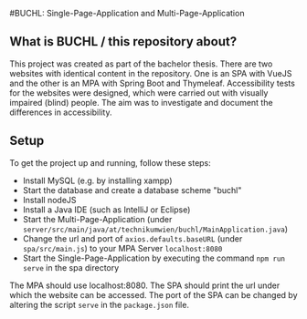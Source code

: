#BUCHL: Single-Page-Application and Multi-Page-Application
## What is BUCHL / this repository about?
This project was created as part of the bachelor thesis. 
There are two websites with identical content in the repository. 
One is an SPA with VueJS and the other is an MPA with Spring Boot and Thymeleaf. 
Accessibility tests for the websites were designed, which were carried out with visually impaired (blind) people. 
The aim was to investigate and document the differences in accessibility.

## Setup
To get the project up and running, follow these steps:
* Install MySQL (e.g. by installing xampp)
* Start the database and create a database scheme "buchl"
* Install nodeJS
* Install a Java IDE (such as IntelliJ or Eclipse)
* Start the Multi-Page-Application (under `server/src/main/java/at/technikumwien/buchl/MainApplication.java`)
* Change the url and port of `axios.defaults.baseURL` (under `spa/src/main.js`) to your MPA Server `localhost:8080`
* Start the Single-Page-Application by executing the command `npm run serve` in the spa directory

The MPA should use localhost:8080. 
The SPA should print the url under which the website can be accessed. 
The port of the SPA can be changed by altering the script `serve` in the `package.json` file.
